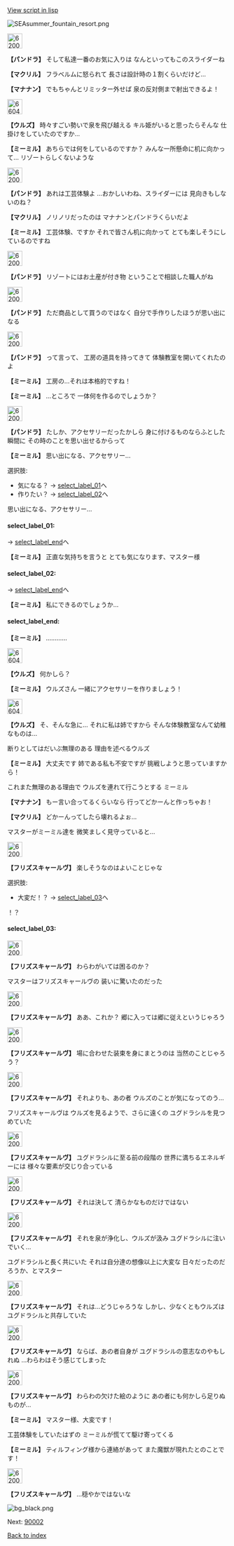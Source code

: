 [View script in lisp](../scripts/202308041.txt)

![SEAsummer_fountain_resort.png](../images/backgrounds/SEAsummer_fountain_resort.png)

<img src="../images/units/62001121.png" alt="62001121.png" height="34"/>

**【パンドラ】**
そして私達一番のお気に入りは
なんといってもこのスライダーね

**【マクリル】**
フラベルムに怒られて
長さは設計時の１割くらいだけど…

**【マナナン】**
でもちゃんとリミッター外せば
泉の反対側まで射出できるよ！

<img src="../images/units/6604211.png" alt="6604211.png" height="34"/>

**【ウルズ】**
時々すごい勢いで泉を飛び越える
キル姫がいると思ったらそんな
仕掛けをしていたのですか…

**【ミーミル】**
あちらでは何をしているのですか？
みんな一所懸命に机に向かって…
リゾートらしくないような

<img src="../images/units/62001121.png" alt="62001121.png" height="34"/>

**【パンドラ】**
あれは工芸体験よ
…おかしいわね、スライダーには
見向きもしないのね？

**【マクリル】**
ノリノリだったのは
マナナンとパンドラくらいだよ

**【ミーミル】**
工芸体験、ですか
それで皆さん机に向かって
とても楽しそうにしているのですね

<img src="../images/units/62001121.png" alt="62001121.png" height="34"/>

**【パンドラ】**
リゾートにはお土産が付き物
ということで相談した職人がね

<img src="../images/units/62001121.png" alt="62001121.png" height="34"/>

**【パンドラ】**
ただ商品として買うのではなく
自分で手作りしたほうが思い出になる

<img src="../images/units/62001121.png" alt="62001121.png" height="34"/>

**【パンドラ】**
って言って、
工房の道具を持ってきて
体験教室を開いてくれたのよ

**【ミーミル】**
工房の…それは本格的ですね！

**【ミーミル】**
…ところで
一体何を作るのでしょうか？

<img src="../images/units/62001121.png" alt="62001121.png" height="34"/>

**【パンドラ】**
たしか、アクセサリーだったかしら
身に付けるものならふとした瞬間に
その時のことを思い出せるからって

**【ミーミル】**
思い出になる、アクセサリー…

選択肢:
- 気になる？ → [select_label_01](#select_label_01)へ
- 作りたい？ → [select_label_02](#select_label_02)へ

思い出になる、アクセサリー…

#### select_label_01:
 → [select_label_end](#select_label_end)へ

**【ミーミル】**
正直な気持ちを言うと
とても気になります、マスター様

#### select_label_02:
 → [select_label_end](#select_label_end)へ

**【ミーミル】**
私にできるのでしょうか…

#### select_label_end:

**【ミーミル】**
…………

<img src="../images/units/6604211.png" alt="6604211.png" height="34"/>

**【ウルズ】**
何かしら？

**【ミーミル】**
ウルズさん
一緒にアクセサリーを作りましょう！

<img src="../images/units/6604211.png" alt="6604211.png" height="34"/>

**【ウルズ】**
そ、そんな急に…
それに私は姉ですから
そんな体験教室なんて幼稚なものは…

断りとしてはだいぶ無理のある
理由を述べるウルズ

**【ミーミル】**
大丈夫です
姉である私も不安ですが
挑戦しようと思っていますから！

これまた無理のある理由で
ウルズを連れて行こうとする
ミーミル

**【マナナン】**
もー言い合ってるくらいなら
行ってどかーんと作っちゃお！

**【マクリル】**
どかーんってしたら壊れるよぉ…

マスターがミーミル達を
微笑ましく見守っていると…

<img src="../images/units/62000421.png" alt="62000421.png" height="34"/>

**【フリズスキャールヴ】**
楽しそうなのはよいことじゃな

選択肢:
- 大変だ！？ → [select_label_03](#select_label_03)へ

！？

#### select_label_03:

<img src="../images/units/62000421.png" alt="62000421.png" height="34"/>

**【フリズスキャールヴ】**
わらわがいては困るのか？

マスターはフリズスキャールヴの
装いに驚いたのだった

<img src="../images/units/62000421.png" alt="62000421.png" height="34"/>

**【フリズスキャールヴ】**
ああ、これか？
郷に入っては郷に従えというじゃろう

<img src="../images/units/62000421.png" alt="62000421.png" height="34"/>

**【フリズスキャールヴ】**
場に合わせた装束を身にまとうのは
当然のことじゃろう？

<img src="../images/units/62000421.png" alt="62000421.png" height="34"/>

**【フリズスキャールヴ】**
それよりも、あの者
ウルズのことが気になってのう…

フリズスキャールヴは
ウルズを見るようで、さらに遠くの
ユグドラシルを見つめていた

<img src="../images/units/62000421.png" alt="62000421.png" height="34"/>

**【フリズスキャールヴ】**
ユグドラシルに至る前の段階の
世界に満ちるエネルギーには
様々な要素が交じり合っている

<img src="../images/units/62000421.png" alt="62000421.png" height="34"/>

**【フリズスキャールヴ】**
それは決して
清らかなものだけではない

<img src="../images/units/62000421.png" alt="62000421.png" height="34"/>

**【フリズスキャールヴ】**
それを泉が浄化し、ウルズが汲み
ユグドラシルに注いでいく…

ユグドラシルと長く共にいた
それは自分達の想像以上に大変な
日々だったのだろうか、とマスター

<img src="../images/units/62000421.png" alt="62000421.png" height="34"/>

**【フリズスキャールヴ】**
それは…どうじゃろうな
しかし、少なくともウルズは
ユグドラシルと共存していた

<img src="../images/units/62000421.png" alt="62000421.png" height="34"/>

**【フリズスキャールヴ】**
ならば、あの者自身が
ユグドラシルの意志なのやもしれぬ
…わらわはそう感じてしまった

<img src="../images/units/62000421.png" alt="62000421.png" height="34"/>

**【フリズスキャールヴ】**
わらわの欠けた絵のように
あの者にも何かしら足りぬものが…

**【ミーミル】**
マスター様、大変です！

工芸体験をしていたはずの
ミーミルが慌てて駆け寄ってくる

**【ミーミル】**
ティルフィング様から連絡があって
また魔獣が現れたとのことです！

<img src="../images/units/62000421.png" alt="62000421.png" height="34"/>

**【フリズスキャールヴ】**
…穏やかではないな

![bg_black.png](../images/backgrounds/bg_black.png)


Next: [90002](90002.md)

[Back to index](index.md)
